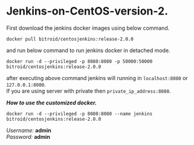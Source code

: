 # Jenkins-on-CentOS-version-2.

First download the jenkins docker images using below command.

`docker pull bitroid/centosjenkins:release-2.0.0`

and run below command to run jenkins docker in detached mode.

`docker run -d --privileged -p 8080:8080 -p 50000:50000 bitroid/centosjenkins:release-2.0.0`

after executing above command jenkins will running in `localhost:8080` or `127.0.0.1:8080`.  
If you are using server with private then `private_ip_address:8080`.

_**How to use the customized docker.**_

`docker run -d --privileged -p 8080:8080 --name jenkins bitroid/centosjenkins:release-2.0.0`

_Username:_ **admin**  
_Password:_ **admin**

